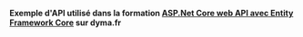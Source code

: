 **Exemple d'API utilisé dans la formation [ASP.Net Core web API avec Entity Framework Core](https://dyma.fr/aspnetcore) sur dyma.fr**
